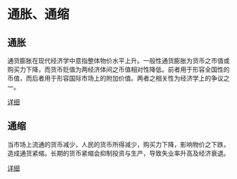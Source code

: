 # 通胀、通缩

## 通胀
通货膨胀在现代经济学中意指整体物价水平上升。一般性通货膨胀为货币之市值或购买力下降，而货币贬值为两经济体间之币值相对性降低。前者用于形容全国性的币值，而后者用于形容国际市场上的附加价值。两者之相关性为经济学上的争议之一。

[详细](https://baike.baidu.com/item/%E9%80%9A%E8%B4%A7%E7%B4%A7%E7%BC%A9/529?fromtitle=%E9%80%9A%E7%BC%A9&fromid=11223193)

## 通缩
当市场上流通的货币减少，人民的货币所得减少，购买力下降，影响物价之下跌，造成通货紧缩。长期的货币紧缩会抑制投资与生产，导致失业率升高及经济衰退。

[详细](https://baike.baidu.com/item/%E9%80%9A%E8%B4%A7%E7%B4%A7%E7%BC%A9/529)
